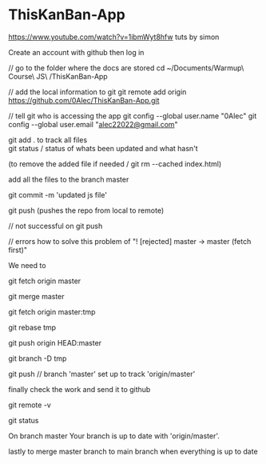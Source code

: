 # ThisKanBan-App

https://www.youtube.com/watch?v=1ibmWyt8hfw 
tuts by simon

Create an account with github then log in 

// go to the folder where the docs are stored
cd ~/Documents/Warmup\ Course\ JS\ /ThisKanBan-App 

// add the local information to git
git remote add origin https://github.com/0Alec/ThisKanBan-App.git

// tell git who is accessing the app 
git config --global user.name "0Alec" 
git config --global user.email "alec22022@gmail.com"


git add . to track all files  
git status / status of whats been updated and what hasn't

(to remove the added file if needed / git rm --cached index.html) 

add all the files to the branch master 

git commit -m 'updated js file'

git push (pushes the repo from local to remote)

// not successful on git push 

// errors  how to solve this problem of "! [rejected] master -> master (fetch first)"

We need to 

git fetch origin master

git merge  master

git fetch origin master:tmp

git rebase tmp

git push origin HEAD:master

git branch -D tmp

git push 
// branch 'master' set up to track 'origin/master'

finally check the work and send it to github 

git remote -v

git status

On branch master
Your branch is up to date with 'origin/master'.


lastly to merge master branch to main branch 
when everything is up to date 
